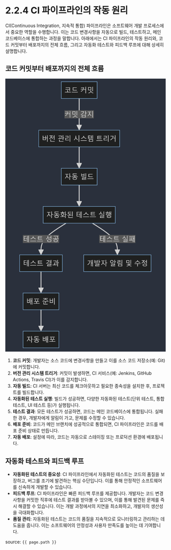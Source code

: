# 2.2.4 CI 파이프라인의 작동 원리
CI(Continuous Integration, 지속적 통합) 파이프라인은 소프트웨어 개발 프로세스에서 중요한 역할을 수행합니다. 
이는 코드 변경사항을 자동으로 빌드, 테스트하고, 메인 코드베이스에 통합하는 과정을 말합니다. 
아래에서는 CI 파이프라인의 작동 원리와, 코드 커밋부터 배포까지의 전체 흐름, 그리고 자동화 테스트와 피드백 루프에 대해 상세히 설명합니다.

## 코드 커밋부터 배포까지의 전체 흐름
![img.png](img.png)

1. **코드 커밋**: 개발자는 소스 코드에 변경사항을 만들고 이를 소스 코드 저장소(예: Git)에 커밋합니다.
2. **버전 관리 시스템 트리거**: 커밋이 발생하면, CI 서비스(예: Jenkins, GitHub Actions, Travis CI)가 이를 감지합니다.
3. **자동 빌드**: CI 서버는 최신 코드를 체크아웃하고 필요한 종속성을 설치한 후, 프로젝트를 빌드합니다.
4. **자동화된 테스트 실행**: 빌드가 성공하면, 다양한 자동화된 테스트(단위 테스트, 통합 테스트, UI 테스트 등)가 실행됩니다.
5. **테스트 결과**: 모든 테스트가 성공하면, 코드는 메인 코드베이스에 통합됩니다. 실패한 경우, 개발자에게 알림이 가고, 문제를 수정할 수 있습니다.
6. **배포 준비**: 코드가 메인 브랜치에 성공적으로 통합되면, CI 파이프라인은 코드를 배포 준비 상태로 만듭니다.
7. **자동 배포**: 설정에 따라, 코드는 자동으로 스테이징 또는 프로덕션 환경에 배포됩니다.

## 자동화 테스트와 피드백 루프

- **자동화된 테스트의 중요성**: CI 파이프라인에서 자동화된 테스트는 코드의 품질을 보장하고, 버그를 조기에 발견하는 핵심 수단입니다. 이를 통해 안정적인 소프트웨어를 신속하게 개발할 수 있습니다.
- **피드백 루프**: CI 파이프라인은 빠른 피드백 루프를 제공합니다. 개발자는 코드 변경사항을 커밋한 직후에 테스트 결과를 받아볼 수 있으며, 이를 통해 발견된 문제를 즉시 해결할 수 있습니다. 이는 개발 과정에서의 지연을 최소화하고, 개발자의 생산성을 극대화합니다.
- **품질 관리**: 자동화된 테스트는 코드의 품질을 지속적으로 모니터링하고 관리하는 데 도움을 줍니다. 이는 소프트웨어의 안정성과 사용자 만족도를 높이는 데 기여합니다.

source: `{{ page.path }}`
